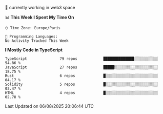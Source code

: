 🔭 currently working in web3 space

<!--START_SECTION:waka-->
📊 **This Week I Spent My Time On** 

```text
🕑︎ Time Zone: Europe/Paris

💬 Programming Languages: 
No Activity Tracked This Week
```

**I Mostly Code in TypeScript** 

```text
TypeScript               79 repos            ██████████████░░░░░░░░░░░   54.86 % 
JavaScript               27 repos            █████░░░░░░░░░░░░░░░░░░░░   18.75 % 
Rust                     6 repos             █░░░░░░░░░░░░░░░░░░░░░░░░   04.17 % 
Solidity                 5 repos             █░░░░░░░░░░░░░░░░░░░░░░░░   03.47 % 
HTML                     4 repos             █░░░░░░░░░░░░░░░░░░░░░░░░   02.78 % 
```




 Last Updated on 06/08/2025 20:06:44 UTC
<!--END_SECTION:waka-->
